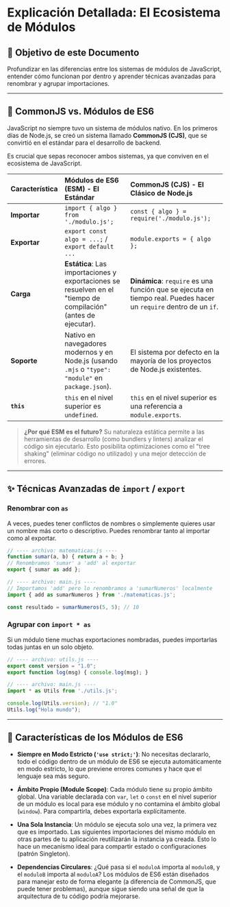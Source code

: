 # Explicación Detallada: El Ecosistema de Módulos

## 🎯 Objetivo de este Documento

Profundizar en las diferencias entre los sistemas de módulos de JavaScript, entender cómo funcionan por dentro y aprender técnicas avanzadas para renombrar y agrupar importaciones.

---

## 📜 CommonJS vs. Módulos de ES6

JavaScript no siempre tuvo un sistema de módulos nativo. En los primeros días de Node.js, se creó un sistema llamado **CommonJS (CJS)**, que se convirtió en el estándar para el desarrollo de backend.

Es crucial que sepas reconocer ambos sistemas, ya que conviven en el ecosistema de JavaScript.

| Característica | Módulos de ES6 (ESM) - El Estándar | CommonJS (CJS) - El Clásico de Node.js |
| :--- | :--- | :--- |
| **Importar** | `import { algo } from './modulo.js';` | `const { algo } = require('./modulo.js');` |
| **Exportar** | `export const algo = ...;` / `export default ...` | `module.exports = { algo };` |
| **Carga** | **Estática**: Las importaciones y exportaciones se resuelven en el "tiempo de compilación" (antes de ejecutar). | **Dinámica**: `require` es una función que se ejecuta en tiempo real. Puedes hacer un `require` dentro de un `if`. |
| **Soporte** | Nativo en navegadores modernos y en Node.js (usando `.mjs` o `"type": "module"` en `package.json`). | El sistema por defecto en la mayoría de los proyectos de Node.js existentes. |
| **`this`** | `this` en el nivel superior es `undefined`. | `this` en el nivel superior es una referencia a `module.exports`. |

> **¿Por qué ESM es el futuro?** Su naturaleza estática permite a las herramientas de desarrollo (como bundlers y linters) analizar el código sin ejecutarlo. Esto posibilita optimizaciones como el "tree shaking" (eliminar código no utilizado) y una mejor detección de errores.

---

## ✨ Técnicas Avanzadas de `import` / `export`

### Renombrar con `as`

A veces, puedes tener conflictos de nombres o simplemente quieres usar un nombre más corto o descriptivo. Puedes renombrar tanto al importar como al exportar.

```javascript
// ---- archivo: matematicas.js ----
function sumar(a, b) { return a + b; }
// Renombramos 'sumar' a 'add' al exportar
export { sumar as add };

// ---- archivo: main.js ----
// Importamos 'add' pero lo renombramos a 'sumarNumeros' localmente
import { add as sumarNumeros } from './matematicas.js';

const resultado = sumarNumeros(5, 5); // 10
```

### Agrupar con `import * as`

Si un módulo tiene muchas exportaciones nombradas, puedes importarlas todas juntas en un solo objeto.

```javascript
// ---- archivo: utils.js ----
export const version = "1.0";
export function log(msg) { console.log(msg); }

// ---- archivo: main.js ----
import * as Utils from './utils.js';

console.log(Utils.version); // "1.0"
Utils.log("Hola mundo");
```

---

## 🤫 Características de los Módulos de ES6

- **Siempre en Modo Estricto (`'use strict;'`)**: No necesitas declararlo, todo el código dentro de un módulo de ES6 se ejecuta automáticamente en modo estricto, lo que previene errores comunes y hace que el lenguaje sea más seguro.

- **Ámbito Propio (Module Scope)**: Cada módulo tiene su propio ámbito global. Una variable declarada con `var`, `let` o `const` en el nivel superior de un módulo es local para ese módulo y no contamina el ámbito global (`window`). Para compartirla, debes exportarla explícitamente.

- **Una Sola Instancia**: Un módulo se ejecuta solo una vez, la primera vez que es importado. Las siguientes importaciones del mismo módulo en otras partes de tu aplicación reutilizarán la instancia ya creada. Esto lo hace un mecanismo ideal para compartir estado o configuraciones (patrón Singleton).

- **Dependencias Circulares**: ¿Qué pasa si el `moduloA` importa al `moduloB`, y el `moduloB` importa al `moduloA`? Los módulos de ES6 están diseñados para manejar esto de forma elegante (a diferencia de CommonJS, que puede tener problemas), aunque sigue siendo una señal de que la arquitectura de tu código podría mejorarse.
